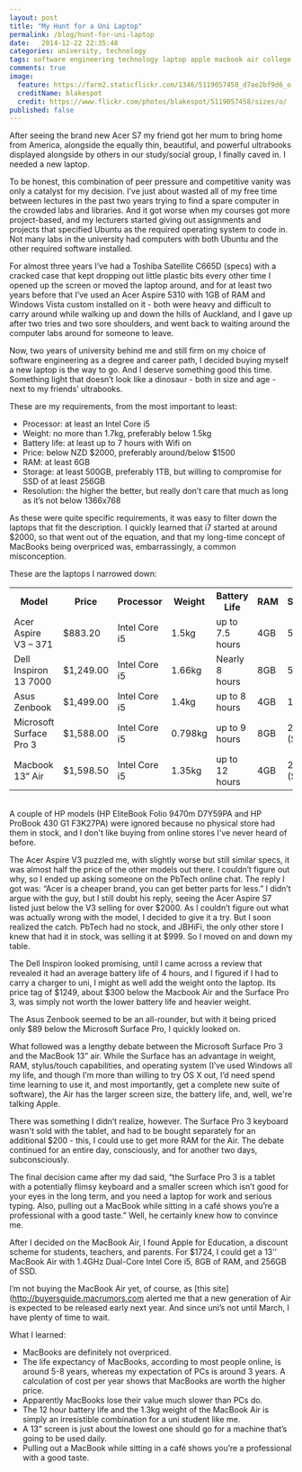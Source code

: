 ```yaml
---
layout: post
title: "My Hunt for a Uni Laptop"
permalink: /blog/hunt-for-uni-laptop
date:   2014-12-22 22:35:48
categories: university, technology
tags: software engineering technology laptop apple macbook air college university
comments: true
image:
  feature: https://farm2.staticflickr.com/1346/5119057458_d7ae2bf9d6_o.jpg
  creditName: blakespot
  credit: https://www.flickr.com/photos/blakespot/5119057458/sizes/o/
published: false
---
```


After seeing the brand new Acer S7 my friend got her mum to bring home from America, alongside the equally thin, beautiful, and powerful ultrabooks displayed alongside by others in our study/social group, I finally caved in. I needed a new laptop.

To be honest, this combination of peer pressure and competitive vanity was only a catalyst for my decision. I’ve just about wasted all of my free time between lectures in the past two years trying to find a spare computer in the crowded labs and libraries. And it got worse when my courses got more project-based, and my lecturers started giving out assignments and projects that specified Ubuntu as the required operating system to code in. Not many labs in the university had computers with both Ubuntu and the other required software installed.

For almost three years I’ve had a Toshiba Satellite C665D (specs) with a cracked case that kept dropping out little plastic bits every other time I opened up the screen or moved the laptop around, and for at least two years before that I’ve used an Acer Aspire 5310 with 1GB of RAM and Windows Vista custom installed on it - both were heavy and difficult to carry around while walking up and down the hills of Auckland, and I gave up after two tries and two sore shoulders, and went back to waiting around the computer labs around for someone to leave.

Now, two years of university behind me and still firm on my choice of software engineering as a degree and career path, I decided buying myself a new laptop is the way to go. And I deserve something good this time. Something light that doesn’t look like a dinosaur - both in size and age - next to my friends’ ultrabooks.

These are my requirements, from the most important to least:

* Processor: at least an Intel Core i5
* Weight: no more than 1.7kg, preferably below 1.5kg
* Battery life: at least up to 7 hours with Wifi on
* Price: below NZD $2000, preferably around/below $1500
* RAM: at least 6GB
* Storage: at least 500GB, preferably 1TB, but willing to compromise for SSD of at least 256GB
* Resolution: the higher the better, but really don’t care that much as long as it’s not below 1366x768

As these were quite specific requirements, it was easy to filter down the laptops that fit the description. I quickly learned that i7 started at around $2000, so that went out of the equation, and that my long-time concept of MacBooks being overpriced was, embarrassingly, a common misconception. 

These are the laptops I narrowed down:


<table>
  <tr>
    <th>Model</th>
    <th>Price</th>
    <th>Processor</th>
    <th>Weight</th>
    <th>Battery Life</th>
    <th>RAM</th>
    <th>Storage</th>
    <th>Size</th>
    <th>Resolution</th>
  </tr>
  <tr>
    <td>Acer Aspire V3 – 371</td>
    <td>$883.20</td>
    <td>Intel Core i5</td>
    <td>1.5kg</td>
    <td>up to 7.5 hours</td>
    <td>4GB</td>
    <td>500GB</td>
    <td>13.3”</td>
    <td>1366x768</td>
  </tr>
  <tr>
    <td>Dell Inspiron 13 7000</td>
    <td>$1,249.00</td>
    <td>Intel Core i5</td>
    <td>1.66kg</td>
    <td>Nearly 8 hours</td>
    <td>8GB</td>
    <td>500GB</td>
    <td>13.3”</td>
    <td>1920x1080</td>
  </tr>
  <tr>
    <td>Asus Zenbook</td>
    <td>$1,499.00</td>
    <td>Intel Core i5</td>
    <td>1.4kg</td>
    <td>up to 8 hours</td>
    <td>4GB</td>
    <td>1TB</td>
    <td>13.3”</td>
    <td>1366x768</td>
  </tr>
  <tr>
    <td>Microsoft Surface Pro 3</td>
    <td>$1,588.00</td>
    <td>Intel Core i5</td>
    <td>0.798kg</td>
    <td>up to 9 hours</td>
    <td>8GB</td>
    <td>256GB (SSD)</td>
    <td>12”</td>
    <td>2160x1440</td>
  </tr>
  <tr>
    <td>Macbook 13” Air</td>
    <td>$1,598.50</td>
    <td>Intel Core i5</td>
    <td>1.35kg</td>
    <td>up to 12 hours</td>
    <td>4GB</td>
    <td>256GB (SSD)</td>
    <td>13.3”</td>
    <td>1440x900</td>
  </tr>
</table>

<br/>
A couple of HP models (HP EliteBook Folio 9470m D7Y59PA and HP ProBook 430 G1 F3K27PA) were ignored because no physical store had them in stock, and I don't like buying from online stores I've never heard of before.

The Acer Aspire V3 puzzled me, with slightly worse but still similar specs, it was almost half the price of the other models out there. I couldn’t figure out why, so I ended up asking someone on the PbTech online chat. The reply I got was: “Acer is a cheaper brand, you can get better parts for less.” I didn’t argue with the guy, but I still doubt his reply, seeing the Acer Aspire S7 listed just below the V3 selling for over $2000. As I couldn’t figure out what was actually wrong with the model, I decided to give it a try. But I soon realized the catch. PbTech had no stock, and JBHiFi, the only other store I knew that had it in stock, was selling it at $999. So I moved on and down my table.

The Dell Inspiron looked promising, until I came across a review that revealed it had an average battery life of 4 hours, and I figured if I had to carry a charger to uni, I might as well add the weight onto the laptop. Its price tag of $1249, about $300 below the Macbook Air and the Surface Pro 3, was simply not worth the lower battery life and heavier weight.

The Asus Zenbook seemed to be an all-rounder, but with it being priced only $89 below the Microsoft Surface Pro, I quickly looked on.

What followed was a lengthy debate between the Microsoft Surface Pro 3 and the MacBook 13” air. While the Surface has an advantage in weight, RAM, stylus/touch capabilities, and operating system (I’ve used Windows all my life, and though I’m more than willing to try OS X out, I’d need spend time learning to use it, and most importantly, get a complete new suite of software), the Air has the larger screen size, the battery life, and, well, we're talking Apple.

There was something I didn’t realize, however. The Surface Pro 3 keyboard wasn't sold with the tablet, and had to be bought separately for an additional $200 - this, I could use to get more RAM for the Air. The debate continued for an entire day, consciously, and for another two days, subconsciously.

The final decision came after my dad said, “the Surface Pro 3 is a tablet with a potentially flimsy keyboard and a smaller screen which isn’t good for your eyes in the long term, and you need a laptop for work and serious typing. Also, pulling out a MacBook while sitting in a café shows you’re a professional with a good taste.” Well, he certainly knew how to convince me.

After I decided on the MacBook Air, I found Apple for Education, a discount scheme for students, teachers, and parents. For $1724, I could get a 13’’ MacBook Air with 1.4GHz Dual-Core Intel Core i5, 8GB of RAM, and 256GB of SSD.

I’m not buying the MacBook Air yet, of course, as [this site](http://buyersguide.macrumors.com alerted me that a new generation of Air is expected to be released early next year. And since uni’s not until March, I have plenty of time to wait.


What I learned:

* MacBooks are definitely not overpriced.
* The life expectancy of MacBooks, according to most people online, is around 5-8 years, whereas my expectation of PCs is around 3 years. A calculation of cost per year shows that MacBooks are worth the higher price.
* Apparently MacBooks lose their value much slower than PCs do.
* The 12 hour battery life and the 1.3kg weight of the MacBook Air is simply an irresistible combination for a  uni student like me.
* A 13” screen is just about the lowest one should go for a machine that’s going to be used daily.
* Pulling out a MacBook while sitting in a café shows you’re a professional with a good taste.

